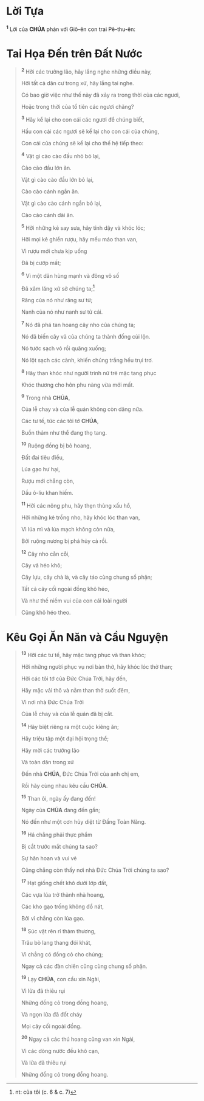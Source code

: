 # Lời Tựa

<sup><b>1</b></sup> Lời của **CHÚA** phán với Giô-ên con trai Pê-thu-ên:

# Tai Họa Đến trên Đất Nước

> <sup><b>2</b></sup> Hỡi các trưởng lão, hãy lắng nghe những điều này,
>
> Hỡi tất cả dân cư trong xứ, hãy lắng tai nghe.
>
> Có bao giờ việc như thế này đã xảy ra trong thời của các ngươi,
>
> Hoặc trong thời của tổ tiên các ngươi chăng?
>
> <sup><b>3</b></sup> Hãy kể lại cho con cái các ngươi để chúng biết,
>
> Hầu con cái các ngươi sẽ kể lại cho con cái của chúng,
>
> Con cái của chúng sẽ kể lại cho thế hệ tiếp theo:
>
> <sup><b>4</b></sup> Vật gì cào cào đầu nhỏ bỏ lại,
>
> Cào cào đầu lớn ăn.
>
> Vật gì cào cào đầu lớn bỏ lại,
>
> Cào cào cánh ngắn ăn.
>
> Vật gì cào cào cánh ngắn bỏ lại,
>
> Cào cào cánh dài ăn.
>
> <sup><b>5</b></sup> Hỡi những kẻ say sưa, hãy tỉnh dậy và khóc lóc;
>
> Hỡi mọi kẻ ghiền rượu, hãy mếu máo than van,
>
> Vì rượu mới chưa kịp uống
>
> Đã bị cướp mất;
>
> <sup><b>6</b></sup> Vì một dân hùng mạnh và đông vô số
>
> Đã xâm lăng xứ sở chúng ta;[^1-1b8e28cb-0864-434b-a333-f1dbb43b97b9]
>
> Răng của nó như răng sư tử;
>
> Nanh của nó như nanh sư tử cái.
>
> <sup><b>7</b></sup> Nó đã phá tan hoang cây nho của chúng ta;
>
> Nó đã biến cây vả của chúng ta thành đống củi lộn.
>
> Nó tước sạch vỏ rồi quăng xuống;
>
> Nó lột sạch các cành, khiến chúng trắng hếu trụi trơ.
>
> <sup><b>8</b></sup> Hãy than khóc như người trinh nữ trẻ mặc tang phục
>
> Khóc thương cho hôn phu nàng vừa mới mất.
>
> <sup><b>9</b></sup> Trong nhà **CHÚA**,
>
> Của lễ chay và của lễ quán không còn dâng nữa.
>
> Các tư tế, tức các tôi tớ **CHÚA**,
>
> Buồn thảm như thể đang thọ tang.
>
> <sup><b>10</b></sup> Ruộng đồng bị bỏ hoang,
>
> Đất đai tiêu điều,
>
> Lúa gạo hư hại,
>
> Rượu mới chẳng còn,
>
> Dầu ô-liu khan hiếm.
>
> <sup><b>11</b></sup> Hỡi các nông phu, hãy thẹn thùng xấu hổ,
>
> Hỡi những kẻ trồng nho, hãy khóc lóc than van,
>
> Vì lúa mì và lúa mạch không còn nữa,
>
> Bởi ruộng nương bị phá hủy cả rồi.
>
> <sup><b>12</b></sup> Cây nho cằn cỗi,
>
> Cây vả héo khô;
>
> Cây lựu, cây chà là, và cây táo cùng chung số phận;
>
> Tất cả cây cối ngoài đồng khô héo,
>
> Và như thế niềm vui của con cái loài người
>
> Cũng khô héo theo.

# Kêu Gọi Ăn Năn và Cầu Nguyện

> <sup><b>13</b></sup> Hỡi các tư tế, hãy mặc tang phục và than khóc;
>
> Hỡi những người phục vụ nơi bàn thờ, hãy khóc lóc thở than;
>
> Hỡi các tôi tớ của Đức Chúa Trời, hãy đến,
>
> Hãy mặc vải thô và nằm than thở suốt đêm,
>
> Vì nơi nhà Đức Chúa Trời
>
> Của lễ chay và của lễ quán đã bị cắt.
>
> <sup><b>14</b></sup> Hãy biệt riêng ra một cuộc kiêng ăn;
>
> Hãy triệu tập một đại hội trọng thể;
>
> Hãy mời các trưởng lão
>
> Và toàn dân trong xứ
>
> Đến nhà **CHÚA**, Đức Chúa Trời của anh chị em,
>
> Rồi hãy cùng nhau kêu cầu **CHÚA**.
>
> <sup><b>15</b></sup> Than ôi, ngày ấy đang đến!
>
> Ngày của **CHÚA** đang đến gần;
>
> Nó đến như một cơn hủy diệt từ Đấng Toàn Năng.
>
> <sup><b>16</b></sup> Há chẳng phải thực phẩm
>
> Bị cắt trước mắt chúng ta sao?
>
> Sự hân hoan và vui vẻ
>
> Cũng chẳng còn thấy nơi nhà Đức Chúa Trời chúng ta sao?
>
> <sup><b>17</b></sup> Hạt giống chết khô dưới lớp đất,
>
> Các vựa lúa trở thành nhà hoang,
>
> Các kho gạo trống không đổ nát,
>
> Bởi vì chẳng còn lúa gạo.
>
> <sup><b>18</b></sup> Súc vật rên rỉ thảm thương,
>
> Trâu bò lang thang đói khát,
>
> Vì chẳng có đồng cỏ cho chúng;
>
> Ngay cả các đàn chiên cũng cùng chung số phận.
>
> <sup><b>19</b></sup> Lạy **CHÚA**, con cầu xin Ngài,
>
> Vì lửa đã thiêu rụi
>
> Những đồng cỏ trong đồng hoang,
>
> Và ngọn lửa đã đốt cháy
>
> Mọi cây cối ngoài đồng.
>
> <sup><b>20</b></sup> Ngay cả các thú hoang cũng van xin Ngài,
>
> Vì các dòng nước đều khô cạn,
>
> Và lửa đã thiêu rụi
>
> Những đồng cỏ trong đồng hoang.

[^1-1b8e28cb-0864-434b-a333-f1dbb43b97b9]: nt: của tôi (c. 6 & c. 7)
